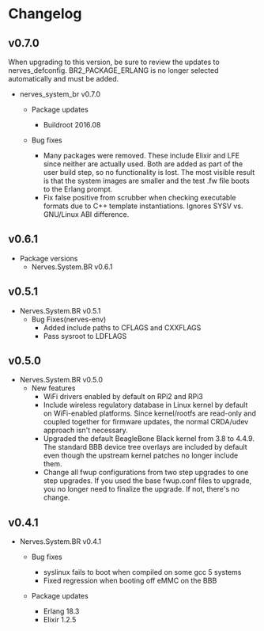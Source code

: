 # Changelog

## v0.7.0

When upgrading to this version, be sure to review the updates to
nerves_defconfig. BR2_PACKAGE_ERLANG is no longer selected automatically and
must be added.

  * nerves_system_br v0.7.0
    * Package updates
      * Buildroot 2016.08

    * Bug fixes
      * Many packages were removed. These include Elixir and LFE since neither are
        actually used. Both are added as part of the user build step, so no
        functionality is lost. The most visible result is that the system images
        are smaller and the test .fw file boots to the Erlang prompt.
      * Fix false positive from scrubber when checking executable formats due to
        C++ template instantiations. Ignores SYSV vs. GNU/Linux ABI difference.

## v0.6.1

  * Package versions
    * Nerves.System.BR v0.6.1

## v0.5.1
  * Nerves.System.BR v0.5.1
    * Bug Fixes(nerves-env)
      * Added include paths to CFLAGS and CXXFLAGS
      * Pass sysroot to LDFLAGS

## v0.5.0
  * Nerves.System.BR v0.5.0
    * New features
      * WiFi drivers enabled by default on RPi2 and RPi3
      * Include wireless regulatory database in Linux kernel by default
        on WiFi-enabled platforms. Since kernel/rootfs are read-only and
        coupled together for firmware updates, the normal CRDA/udev approach
        isn't necessary.
      * Upgraded the default BeagleBone Black kernel from 3.8 to 4.4.9. The
        standard BBB device tree overlays are included by default even though the
        upstream kernel patches no longer include them.
      * Change all fwup configurations from two step upgrades to one step
        upgrades. If you used the base fwup.conf files to upgrade, you no
        longer need to finalize the upgrade. If not, there's no change.

## v0.4.1

  * Nerves.System.BR v0.4.1
    * Bug fixes
      * syslinux fails to boot when compiled on some gcc 5 systems
      * Fixed regression when booting off eMMC on the BBB

    * Package updates
      * Erlang 18.3
      * Elixir 1.2.5
